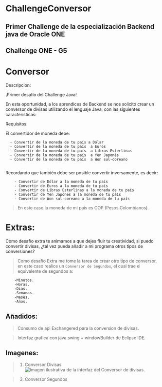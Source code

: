 # ChallengeConversor
## Primer Challenge de la especialización Backend java de Oracle ONE
## Challenge ONE - G5

# Conversor
Descripción:

¡Primer desafío del Challenge Java!

En esta oportunidad, a los aprendices de Backend se nos solicitó crear un conversor de divisas utilizando el lenguaje Java, con las siguientes caracteristicas:

Requisitos:

El convertidor de moneda debe:
```		
  - Convertir de la moneda de tu país a Dólar
  - Convertir de la moneda de tu país  a Euros
  - Convertir de la moneda de tu país  a Libras Esterlinas
  - Convertir de la moneda de tu país  a Yen Japonés
  - Convertir de la moneda de tu país  a Won sul-coreano
   
  ``` 
   

Recordando que también debe ser posible convertir inversamente, es decir:
```
    - Convertir de Dólar a la moneda de tu país
    - Convertir de Euros a la moneda de tu país
    - Convertir de Libras Esterlinas a la moneda de tu país
    - Convertir de Yen Japonés a la moneda de tu país
    - Convertir de Won sul-coreano a la moneda de tu país

  ```

> En este caso la moneda de mi pais es COP (Pesos Colombianos).

# Extras:

Como desafío extra te animamos a que dejes fluir tu creatividad, si puedo convertir divisas, ¿tal vez pueda añadir a mi programa otros tipos de conversiones?

> Como desafio Extra me tome la tarea de crear otro tipo de conversor, en este caso realice un `Conversor de Segundos`, el cual trae el equivalente de segundos a:
  ```
	  -Minutos.
	  -Horas.
	  -Dias.
	  -Semanas.
	  -Meses.
	  -Años.

  ```

## Añadidos:

> Consumo de api Exchangered para la conversion de divisas.

> Interfaz grafica con java.swing + windowBuilder de Eclipse IDE.

## Imagenes:

> 1. Conversor Divisas
![Imagen ilustrativa de la interfaz del Conversor de divisas.](src/co/conversor/images/ConversorDivisas.png)




> 3. Conversor Segundos 

